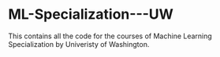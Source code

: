 # ML-Specialization---UW
This contains all the code for the courses of Machine Learning Specialization by Univeristy of Washington.
